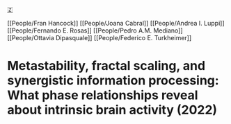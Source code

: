 [🇿](zotero://select/library/items/S3DWNXI4)

[[People/Fran Hancock]] [[People/Joana Cabral]] [[People/Andrea I. Luppi]] [[People/Fernando E. Rosas]] [[People/Pedro A.M. Mediano]] [[People/Ottavia Dipasquale]] [[People/Federico E. Turkheimer]] 
# Metastability, fractal scaling, and synergistic information processing: What phase relationships reveal about intrinsic brain activity (2022)

